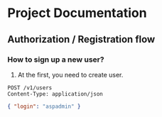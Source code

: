 # Project Documentation

## Authorization / Registration flow

### How to sign up a new user?

1. At the first, you need to create user.

```http request
POST /v1/users
Content-Type: application/json
```

```json
{ "login": "aspadmin" }
```